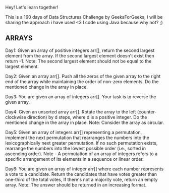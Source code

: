 Hey! 
Let's learn together!

This is a 160 days of Data Structures Challenge by GeeksForGeeks, I will be sharing the approach i have used <3
I code using Java because why not? ;)

ARRAYS
---------------------------------------------------------------------------------------------------------------------------------------------------------------------------------------------------------------------
Day1:
   Given an array of positive integers arr[], return the second largest element from the array. If the second largest element doesn't exist then return -1.
   Note: The second largest element should not be equal to the largest element.

Day2:
  Given an array arr[]. Push all the zeros of the given array to the right end of the array while maintaining the order of non-zero elements. Do the mentioned change in the array in place.

Day3:
  You are given an array of integers arr[]. Your task is to reverse the given array.

Day4:
  Given an unsorted array arr[]. Rotate the array to the left (counter-clockwise direction) by d steps, where d is a positive integer. Do the mentioned change in the array in place.
  Note: Consider the array as circular.

Day5:
  Given an array of integers arr[] representing a permutation, implement the next permutation that rearranges the numbers into the lexicographically next greater permutation. If no such permutation exists, 
  rearrange the numbers into the lowest possible order (i.e., sorted in ascending order). Note - A permutation of an array of integers refers to a specific arrangement of its elements in a sequence or linear order.

Day6:
  You are given an array of integer arr[] where each number represents a vote to a candidate. Return the candidates that have votes greater than one-third of the total votes, If there's not a majority vote, 
  return an empty array. 
  Note: The answer should be returned in an increasing format.
